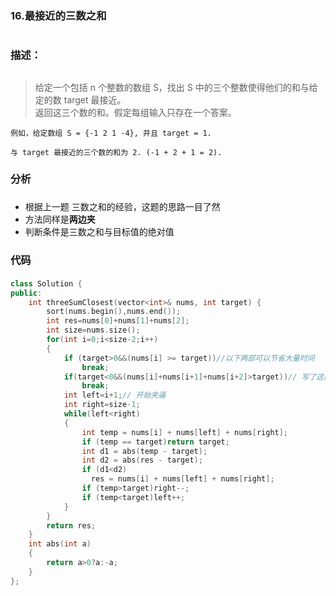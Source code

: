 ### 16.最接近的三数之和<h1>
### 描述：<h2>
> 给定一个包括 n 个整数的数组 S，找出 S 中的三个整数使得他们的和与给定的数 target 最接近。  
> 返回这三个数的和。假定每组输入只存在一个答案。
```
例如，给定数组 S = {-1 2 1 -4}, 并且 target = 1.

与 target 最接近的三个数的和为 2. (-1 + 2 + 1 = 2).
```
### 分析<h3>
- 根据上一题 三数之和的经验，这题的思路一目了然
- 方法同样是**两边夹**
- 判断条件是三数之和与目标值的绝对值
### 代码<h4>
```C++
class Solution {
public:
    int threeSumClosest(vector<int>& nums, int target) {
        sort(nums.begin(),nums.end());
        int res=nums[0]+nums[1]+nums[2];
        int size=nums.size();
        for(int i=0;i<size-2;i++)
        {
            if (target>0&&(nums[i] >= target))//以下两部可以节省大量时间
                break;     
            if(target<0&&(nums[i]+nums[i+1]+nums[i+2]>target))// 写了这两个优化之后，时间从22ms直接提到了8ms
                break;
            int left=i+1;// 开始夹逼
            int right=size-1;
            while(left<right)
            {
                int temp = nums[i] + nums[left] + nums[right];
                if (temp == target)return target;
                int d1 = abs(temp - target);
                int d2 = abs(res - target);
                if (d1<d2)
                  res = nums[i] + nums[left] + nums[right];
                if (temp>target)right--;
                if (temp<target)left++;
            }            
        }
        return res;
    }
    int abs(int a)
    {
        return a>0?a:-a;
    }
};
```
